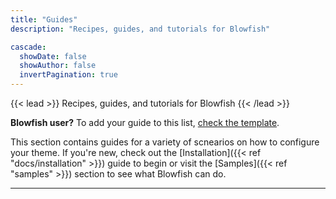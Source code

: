 ```yaml
---
title: "Guides"
description: "Recipes, guides, and tutorials for Blowfish"

cascade:
  showDate: false
  showAuthor: false
  invertPagination: true
---
```


{{< lead >}}
Recipes, guides, and tutorials for Blowfish
{{< /lead >}}

**Blowfish user?** To add your guide to this list, [check the template](/guides/template/).

This section contains guides for a variety of scnearios on how to configure your theme. If you're new, check out the [Installation]({{< ref "docs/installation" >}}) guide to begin or visit the [Samples]({{< ref "samples" >}}) section to see what Blowfish can do.

---

